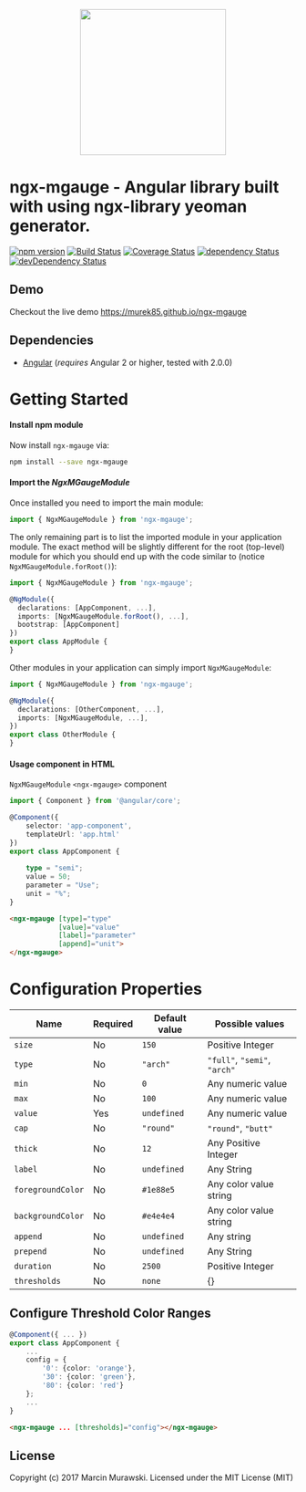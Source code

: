 <p align="center">
  <img height="256px" width="256px" style="text-align: center;" src="https://cdn.rawgit.com/murek85/ngx-mgauge/master/demo/src/assets/logo.svg">
</p>

# ngx-mgauge - Angular library built with using ngx-library yeoman generator.

[![npm version](https://badge.fury.io/js/ngx-mgauge.svg)](https://badge.fury.io/js/ngx-mgauge)
[![Build Status](https://travis-ci.org/murek85/ngx-mgauge.svg?branch=master)](https://travis-ci.org/murek85/ngx-mgauge)
[![Coverage Status](https://coveralls.io/repos/github/murek85/ngx-mgauge/badge.svg?branch=master)](https://coveralls.io/github/murek85/ngx-mgauge?branch=master)
[![dependency Status](https://david-dm.org/murek85/ngx-mgauge/status.svg)](https://david-dm.org/murek85/ngx-mgauge)
[![devDependency Status](https://david-dm.org/murek85/ngx-mgauge/dev-status.svg?branch=master)](https://david-dm.org/murek85/ngx-mgauge#info=devDependencies)

## Demo

Checkout the live demo https://murek85.github.io/ngx-mgauge

## Dependencies
* [Angular](https://angular.io) (*requires* Angular 2 or higher, tested with 2.0.0)

# Getting Started

#### Install npm module
Now install `ngx-mgauge` via:
```bash
npm install --save ngx-mgauge
```

#### Import the _NgxMGaugeModule_ 
Once installed you need to import the main module:
```ts
import { NgxMGaugeModule } from 'ngx-mgauge';
```
The only remaining part is to list the imported module in your application module. The exact method will be slightly
different for the root (top-level) module for which you should end up with the code similar to (notice ` NgxMGaugeModule.forRoot()`):
```ts
import { NgxMGaugeModule } from 'ngx-mgauge';

@NgModule({
  declarations: [AppComponent, ...],
  imports: [NgxMGaugeModule.forRoot(), ...],  
  bootstrap: [AppComponent]
})
export class AppModule {
}
```

Other modules in your application can simply import ` NgxMGaugeModule `:

```ts
import { NgxMGaugeModule } from 'ngx-mgauge';

@NgModule({
  declarations: [OtherComponent, ...],
  imports: [NgxMGaugeModule, ...], 
})
export class OtherModule {
}
```

#### Usage component in HTML
`NgxMGaugeModule` `<ngx-mgauge>` component

```ts
import { Component } from '@angular/core';

@Component({
    selector: 'app-component',
    templateUrl: 'app.html'
})
export class AppComponent {
    
    type = "semi";
    value = 50;
    parameter = "Use";
    unit = "%";
}
```

```html
<ngx-mgauge [type]="type" 
            [value]="value" 
            [label]="parameter"  
            [append]="unit">
</ngx-mgauge>
```
# Configuration Properties

| Name      | Required  | Default value  | Possible values |
| ---       | ---       | ---               | ---            |
| `size`    | No       | `150` | Positive Integer           |
| `type`      | No        | `"arch"`     | `"full"`, `"semi"`, `"arch"`  |
| `min`  | No     | `0`  | Any numeric value  |
| `max` |  No       | `100`  | Any numeric value  |
| `value`          |  Yes       | `undefined`  | Any numeric value |
| `cap`       | No        | `"round"`    | `"round"`, `"butt"`           |
| `thick`        | No        | `12`        | Any Positive Integer |
| `label`       | No  | `undefined`                | Any String           |
| `foregroundColor`         | No       | `#1e88e5`             |  Any color value string       |
| `backgroundColor`    | No        |  `#e4e4e4`           |  Any color value string        |
| `append`   | No        | `undefined`        | Any string           |
| `prepend`      | No        | `undefined`            | Any String           |
| `duration`    | No       | `2500` | Positive Integer           |
| `thresholds` | No | `none` | {}

## Configure Threshold Color Ranges

```ts
@Component({ ... })
export class AppComponent {
    ...
    config = {
        '0': {color: 'orange'},
        '30': {color: 'green'},
        '80': {color: 'red'}
    };
    ...
}
```

```html
<ngx-mgauge ... [thresholds]="config"></ngx-mgauge>
```

## License

Copyright (c) 2017 Marcin Murawski. Licensed under the MIT License (MIT)

